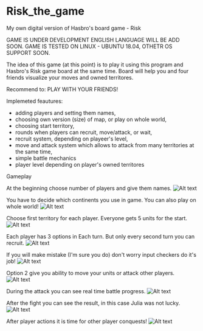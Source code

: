 # Risk_the_game
My own digital version of Hasbro's board game - Risk

GAME IS UNDER DEVELOPMENT ENGLISH LANGUAGE WILL BE ADD SOON.
GAME IS TESTED ON LINUX - UBUNTU 18.04, OTHETR OS SUPPORT SOON.

The idea of this game (at this point) is to play it using this program and Hasbro's Risk game board at the same time. Board will help you and four friends visualize your moves and owned territores.

Recommend to:
PLAY WITH YOUR FRIENDS! 

Implemeted feautures:
- adding players and setting them names,
- choosing own version (size) of map, or play on whole world,
- choosing start territory,
- rounds when players can recruit, move/attack, or wait,
- recruit system, depending on playeer's level,
- move and attack system which allows to attack from many territories at the same time,
- simple battle mechanics
- player level depending on player's owned territores

Gameplay

At the beginning choose number of players and give them names.
![Alt text](/readme_screens/beginning.png?raw=true "Optional Title")

You have to decide which continents you use in game. You can also play on whole world!
![Alt text](/readme_screens/map_choose.png?raw=true "Optional Title")

Choose first territory for each player. Everyone gets 5 units for the start.
![Alt text](/readme_screens/first_territory.png?raw=true "Optional Title")

Each player has 3 options in Each turn. But only every second turn you can recruit.
![Alt text](/readme_screens/recruit.png?raw=true "Optional Title")

If you will make mistake (I'm sure you do) don't worry input checkers do it's job!
![Alt text](/readme_screens/input_error.png?raw=true "Optional Title")

Option 2 give you ability to move your units or attack other players.
![Alt text](/readme_screens/attack.png?raw=true "Optional Title")

During the attack you can see real time battle progress.
![Alt text](/readme_screens/battle.png?raw=true "Optional Title")

After the fight you can see the result, in this case Julia was not lucky. 
![Alt text](/readme_screens/after_battle.png?raw=true "Optional Title")

After player actions it is time for other player conquests!
![Alt text](/readme_screens/turn_over.png?raw=true "Optional Title")



